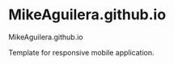 MikeAguilera.github.io
======================

MikeAguilera.github.io

Template for responsive mobile application. 
